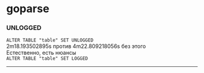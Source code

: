 # goparse
<h3>UNLOGGED</h3>
<code>ALTER TABLE "table" SET UNLOGGED</code><br>
2m18.193502895s против 4m22.809218056s без этого<br>
Естественно, есть нюансы<br>
<code>ALTER TABLE "table" SET LOGGED</code><br><hr>
